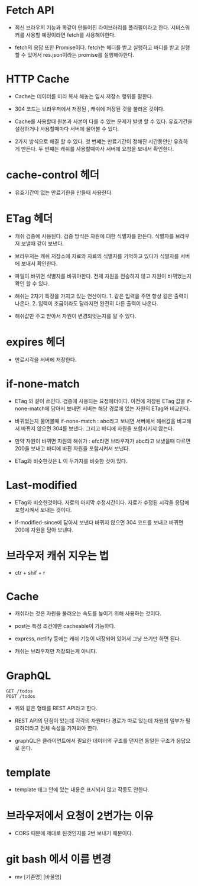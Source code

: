 # Fetch API

- 최신 브라우저 기능과 똑같이 만들어진 라이브러리를 폴리필이라고 한다. 서비스워커를 사용할 예정이라면 fetch를 사용해야한다.

- fetch의 응답 또한 Promise이다. fetch는 헤더를 받고 실행하고 바디를 받고 실행 할 수 있어서 res.json이라는 promise를 실행해야한다.

# HTTP Cache

- Cache는 데이터를 미리 복사 해놓는 임시 저장소 행위를 말한다. 

- 304 코드는 브라우저에서 저장된 , 캐쉬에 저장된 것을 불러온 것이다.

- Cache를 사용할때 원본과 사본이 다를 수 있는 문제가 발생 할 수 있다. 유효기간을 설정하거나 사용할때마다 서버에 물어볼 수 있다.
 
- 2가지 방식으로 해결 할 수 있다. 첫 번쨰는 만료기간이 정해진 시간동안만 유효하게 만든다. 두 번쨰는 캐쉬를 사용할때마사 서버에 요청을 보내서 확인한다.

# cache-control 헤더

- 유효기간이 없는 만료기한을 만들때 사용한다.

# ETag 헤더

- 캐쉬 검증에 사용된다. 검증 방식은 자원에 대한 식별자를 만든다. 식별자를 브라우저 보낼때 같이 보낸다.

- 브라우저는 캐쉬 저장소에 자료와 자료의 식별자를 기억하고 있다가 식별자를 서버에 보내서 확인한다.

- 파일이 바뀌면 식별자를 바꿔야한다. 전체 자원을 전송하지 않고 자원이 바뀌었는지 확인 할 수 있다.

- 해쉬는 2자기 특징을 가지고 있는 연산이다. 1. 같은 입력을 주면 항상 같은 출력이 나온다. 2. 입력이 조금이라도 달라지면 완전히 다른 출력이 나온다.

- 해쉬값만 주고 받아서 자원이 변경되엇는지를 알 수 있다.

# expires 헤더

- 만료시각을 서버에 저장한다.

# if-none-match

- ETag 와 같이 쓰인다. 검증에 사용되는 요청헤더이다. 이전에 저장된 ETag 값을 if-none-match에 담아서 보내면 서버는 해당 경로에 있는 자원의 ETag와 비교한다.

- 바뀌었는지 물어볼때 if-none-match : abc라고 보내면 서버에서 해쉬값을 비교해서 바뀌지 않으면 304를 보낸다. 그리고 바디에 자원을 포함시키지 않는다.

- 만약 자원이 바뀌면 자원의 해쉬가 : efc라면 브라우저가 abc라고 보냈을때 다르면 200을 보내고 바디에 바뀐 자원을 포함시켜서 보낸다.

- ETag와 비슷한것은 L
이 두가지를 비슷한 것이 있다.

# Last-modified

- ETag와 비슷한것이다. 자료의 마지막 수정시간이다. 자료가 수정된 시각을 응답에 포함시켜서 보내는 것이다.

- if-modified-since에 담아서 보낸다 바뀌지 않으면 304 코드를 보내고 바뀌면 200에 자원을 담아 보낸다.

# 브라우저 캐쉬 지우는 법

- ctr + shif + r 

# Cache

- 캐쉬라는 것은 자원을 불러오는 속도를 높이기 위해 사용하는 것이다.

- post는 특정 조건에만 cacheable이 가능하다. 

- express, netlify 등에는 캐쉬 기능이 내장되어 있어서 그냥 쓰기만 하면 된다.

- 캐쉬는 브라우저만 저장되는게 아니다.

# GraphQL

```
GET /todos
POST /todos 
```

- 위와 같은 형태를 REST API라고 한다.

- REST API의 단점이 있는데 각각의 자원마다 경로가 따로 있는데 자원의 일부가 필요하더라고 전체 속성을 가져와야 한다.

- graphQL은 클라이언트에서 필요한 데이터의 구조를 던지면 동일한 구조가 응답으로 온다.

# template

- template 태그 안에 있는 내용은 표시되지 않고 작동도 안한다. 

# 브라우저에서 요청이 2번가는 이유

- CORS 때문에 제대로 된것인지를 2번 보내기 때문이다.

# git bash 에서 이름 변경

- mv [기존명] [바꿀명]